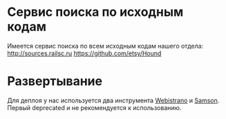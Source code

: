 # Сервис поиска по исходным кодам

Имеется сервис поиска по всем исходным кодам нашего отдела: http://sources.railsc.ru
https://github.com/etsy/Hound

# Развертывание

Для деплоя у нас используется два инструмента [Webistrano](http://deploy.railsc.ru) и [Samson](http://samson.railsc.ru).
Первый deprecated и не рекомендуется к использованию.
